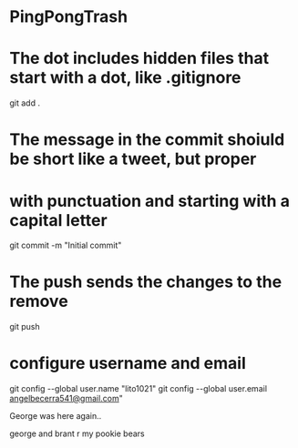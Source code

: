 # PingPongTrash

# The dot includes hidden files that start with a dot, like .gitignore
git add . 

# The message in the commit shoiuld be short like a tweet, but proper 
# with punctuation and starting with a capital letter
git commit -m "Initial commit"

# The push sends the changes to the remove 
git push

# configure username and email 
git config --global user.name "lito1021" 
git config --global user.email angelbecerra541@gmail.com"


George was here
again..

george and brant r my pookie bears